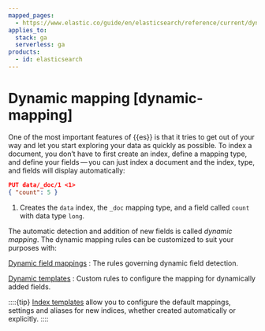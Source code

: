 ```yaml
---
mapped_pages:
  - https://www.elastic.co/guide/en/elasticsearch/reference/current/dynamic-mapping.html
applies_to:
  stack: ga
  serverless: ga
products:
  - id: elasticsearch
---
```


# Dynamic mapping [dynamic-mapping]

One of the most important features of {{es}} is that it tries to get out of your way and let you start exploring your data as quickly as possible. To index a document, you don’t have to first create an index, define a mapping type, and define your fields — you can just index a document and the index, type, and fields will display automatically:

```json
PUT data/_doc/1 <1>
{ "count": 5 }
```
1. Creates the `data` index, the `_doc` mapping type, and a field called `count` with data type `long`.

The automatic detection and addition of new fields is called *dynamic mapping*. The dynamic mapping rules can be customized to suit your purposes with:

[Dynamic field mappings](dynamic-field-mapping.md)
:   The rules governing dynamic field detection.

[Dynamic templates](dynamic-templates.md)
:   Custom rules to configure the mapping for dynamically added fields.

::::{tip} 
[Index templates](../templates.md) allow you to configure the default mappings, settings and aliases for new indices, whether created automatically or explicitly.
::::




